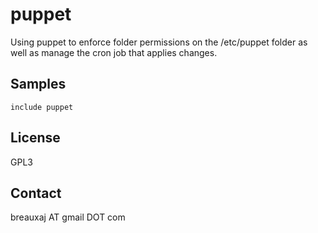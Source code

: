 puppet
======

Using puppet to enforce folder permissions on the /etc/puppet folder as well as
manage the cron job that applies changes.

Samples
-------
```
include puppet
```

License
-------
GPL3

Contact
-------
breauxaj AT gmail DOT com
